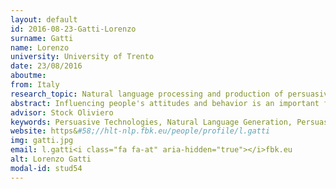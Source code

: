 ```yaml
---
layout: default 
id: 2016-08-23-Gatti-Lorenzo
surname: Gatti
name: Lorenzo
university: University of Trento
date: 23/08/2016
aboutme: 
from: Italy
research_topic: Natural language processing and production of persuasive messages
abstract: Influencing people's attitudes and behavior is an important feature for intelligent communication systems. However, few systems tackled this problem in the field of Natural Language Generation, and mostly with an approach based on argumentation. Very few have dealt with the so called peripheral route, which relies instead on evocative and attention grabbing expressions. In particular, their resulting text is often deemed uncreative and repetitive by users. The goal of my research is to define a simple persuasion framework, and to use it for the development of a complex system that starts from a human-produced short text and modifies it to be more persuasive, avoiding the pitfalls of traditional NLG. To experiment with this concept in applied domains I also plan to develop prototypes for specific persuasive applications
advisor: Stock Oliviero
keywords: Persuasive Technologies, Natural Language Generation, Persuasive Language
website: https&#58;//hlt-nlp.fbk.eu/people/profile/l.gatti
img: gatti.jpg
email: l.gatti<i class="fa fa-at" aria-hidden="true"></i>fbk.eu
alt: Lorenzo Gatti
modal-id: stud54
---
```

